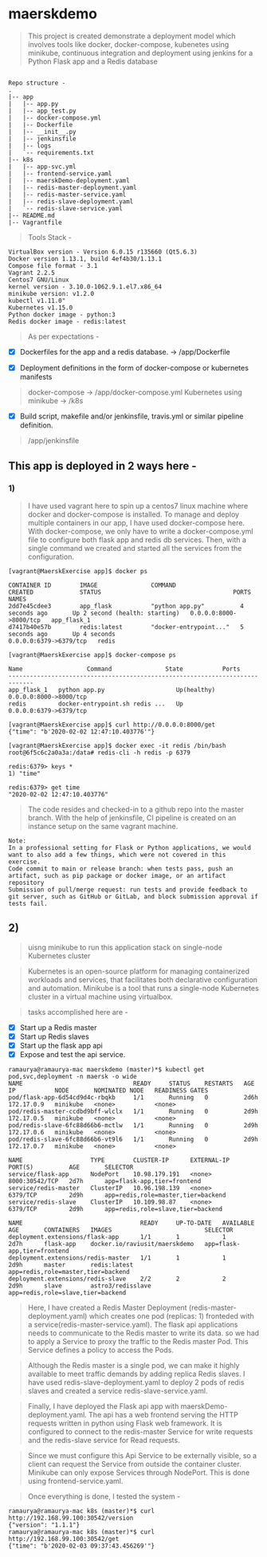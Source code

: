 # maerskdemo
> This project is created demonstrate a deployment model which involves tools like docker, docker-compose, kubenetes using minikube, continuous integration and deployment using jenkins for a Python Flask app and a Redis database

```

Repo structure - 
.
|-- app
|   |-- app.py
|   |-- app_test.py
|   |-- docker-compose.yml
|   |-- Dockerfile
|   |-- __init__.py
|   |-- jenkinsfile
|   |-- logs
|   `-- requirements.txt
|-- k8s
|   |-- app-svc.yml
|   |-- frontend-service.yaml
|   |-- maerskDemo-deployment.yaml
|   |-- redis-master-deployment.yaml
|   |-- redis-master-service.yaml
|   |-- redis-slave-deployment.yaml
|   `-- redis-slave-service.yaml
|-- README.md
|-- Vagrantfile

```

> Tools Stack - 
```
VirtualBox version - Version 6.0.15 r135660 (Qt5.6.3)
Docker version 1.13.1, build 4ef4b30/1.13.1
Compose file format - 3.1	     
Vagrant 2.2.5
Centos7 GNU/Linux
kernel version - 3.10.0-1062.9.1.el7.x86_64
minikube version: v1.2.0
kubectl v1.11.0"
Kubernetes v1.15.0
Python docker image - python:3
Redis docker image - redis:latest
```

> As per expectations - 

- [x] Dockerfiles for the app and a redis database. -> /app/Dockerfile

- [x] Deployment definitions in the form of docker-compose or kubernetes manifests 
> docker-compose -> /app/docker-compose.yml 
> Kubernetes using minikube -> /k8s
- [x] Build script, makefile and/or jenkinsfile, travis.yml or similar pipeline definition.
> /app/jenkinsfile

## This app is deployed in 2 ways here -

### 1) 
> I have used vagrant here to spin up a centos7 linux machine where docker and docker-compose is installed. 
> To manage and deploy multiple containers in our app, I have used docker-compose here. 
> With docker-compose, we only have to write a docker-compose.yml file to configure both flask app and redis db services. 
> Then, with a single command we created and started all the services from the configuration.

```
[vagrant@MaerskExercise app]$ docker ps

CONTAINER ID        IMAGE               COMMAND                  CREATED             STATUS                                     PORTS                    NAMES
2dd7e45cdee3        app_flask           "python app.py"          4 seconds ago       Up 2 second (health: starting)   0.0.0.0:8000->8000/tcp   app_flask_1
d7417b40e57b        redis:latest        "docker-entrypoint..."   5 seconds ago       Up 4 seconds                               0.0.0.0:6379->6379/tcp   redis
```
```
[vagrant@MaerskExercise app]$ docker-compose ps

Name                  Command               State           Ports
-----------------------------------------------------------------------------
app_flask_1   python app.py                    Up(healthy)      0.0.0.0:8000->8000/tcp
redis         docker-entrypoint.sh redis ...   Up               0.0.0.0:6379->6379/tcp

```
```
[vagrant@MaerskExercise app]$ curl http://0.0.0.0:8000/get
{"time": "b'2020-02-02 12:47:10.403776'"}
```
```
[vagrant@MaerskExercise app]$ docker exec -it redis /bin/bash
root@6f5c6c2a0a3a:/data# redis-cli -h redis -p 6379

redis:6379> keys *
1) "time"

redis:6379> get time
"2020-02-02 12:47:10.403776"
```

> The code resides and checked-in to a github repo into the master branch. 
> With the help of jenkinsfile, CI pipeline is created on an instance setup on the same vagrant machine. 

```
Note: 
In a professional setting for Flask or Python applications, we would want to also add a few things, which were not covered in this exercise.
Code commit to main or release branch: when tests pass, push an artifact, such as pip package or docker image, or an artifact repository
Submission of pull/merge request: run tests and provide feedback to git server, such as GitHub or GitLab, and block submission approval if tests fail.
```

## 2) 

> uisng minikube to run this application stack on single-node Kubernetes cluster

> Kubernetes is an open-source platform for managing containerized workloads and services, that facilitates both declarative configuration and automation.
> Minikube is a tool that runs a single-node Kubernetes cluster in a virtual machine using virtualbox.

> tasks accomplished here are -
- [x] Start up a Redis master
- [x] Start up Redis slaves
- [x] Start up the flask app api
- [x] Expose and test the api service.

```
ramaurya@ramaurya-mac maerskdemo (master)*$ kubectl get pod,svc,deployment -n maersk -o wide
NAME                               READY     STATUS    RESTARTS   AGE       IP           NODE       NOMINATED NODE   READINESS GATES
pod/flask-app-6d54cd9d4c-rbqkb     1/1       Running   0          2d6h      172.17.0.9   minikube   <none>           <none>
pod/redis-master-ccdbd9bff-wlclx   1/1       Running   0          2d9h      172.17.0.5   minikube   <none>           <none>
pod/redis-slave-6fc88d66b6-mctlw   1/1       Running   0          2d9h      172.17.0.6   minikube   <none>           <none>
pod/redis-slave-6fc88d66b6-vt9l6   1/1       Running   0          2d9h      172.17.0.7   minikube   <none>           <none>

NAME                   TYPE        CLUSTER-IP      EXTERNAL-IP   PORT(S)          AGE       SELECTOR
service/flask-app      NodePort    10.98.179.191   <none>        8000:30542/TCP   2d7h      app=flask-app,tier=frontend
service/redis-master   ClusterIP   10.96.198.139   <none>        6379/TCP         2d9h      app=redis,role=master,tier=backend
service/redis-slave    ClusterIP   10.109.98.87    <none>        6379/TCP         2d9h      app=redis,role=slave,tier=backend

NAME                                 READY     UP-TO-DATE   AVAILABLE   AGE       CONTAINERS   IMAGES                          SELECTOR
deployment.extensions/flask-app      1/1       1            1           2d7h      flask-app    docker.io/raviusit/maerskdemo   app=flask-app,tier=frontend
deployment.extensions/redis-master   1/1       1            1           2d9h      master       redis:latest                    app=redis,role=master,tier=backend
deployment.extensions/redis-slave    2/2       2            2           2d9h      slave        astro3/redisslave               app=redis,role=slave,tier=backend
```

> Here, I have created a Redis Master Deployment (redis-master-deployment.yaml) which creates one pod (replicas: 1) fronteded with a service(redis-master-service.yaml).
> The flask api applications needs to communicate to the Redis master to write its data. so we had to apply a Service to proxy the traffic to the Redis master Pod. This Service defines a policy to access the Pods.

> Although the Redis master is a single pod, we can make it highly available to meet traffic demands by adding replica Redis slaves.
> I have used redis-slave-deployment.yaml to deploy 2 pods of redis slaves and created a service redis-slave-service.yaml.

> Finally, I have deployed the Flask api app with maerskDemo-deployment.yaml. The api has a web frontend serving the HTTP requests written in python using Flask web framework. It is configured to connect to the redis-master Service for write requests and the redis-slave service for Read requests.

> Since we must configure this Api Service to be externally visible, so a client can request the Service from outside the container cluster. Minikube can only expose Services through NodePort. This is done using frontend-service.yaml.

> Once everything is done, I tested the system - 

```
ramaurya@ramaurya-mac k8s (master)*$ curl http://192.168.99.100:30542/version
{"version": "1.1.1"}
ramaurya@ramaurya-mac k8s (master)*$ curl http://192.168.99.100:30542/get
{"time": "b'2020-02-03 09:37:43.456269'"}
```





